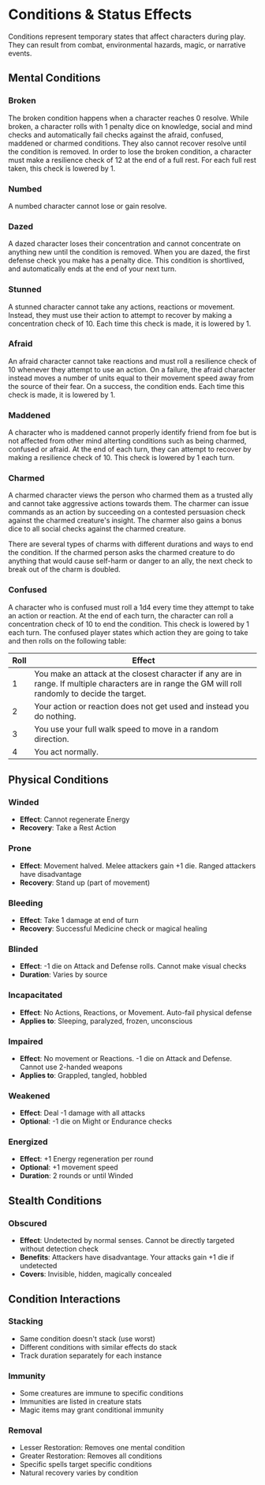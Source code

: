 # Conditions & Status Effects

Conditions represent temporary states that affect characters during play. They can result from combat, environmental hazards, magic, or narrative events.

## Mental Conditions

### Broken
The broken condition happens when a character reaches 0 resolve. While broken, a character rolls with 1 penalty dice on knowledge, social and mind checks and automatically fail checks against the afraid, confused, maddened or charmed conditions. They also cannot recover resolve until the condition is removed. In order to lose the broken condition, a character must make a resilience check of 12 at the end of a full rest. For each full rest taken, this check is lowered by 1.

### Numbed
A numbed character cannot lose or gain resolve. 

### Dazed
A dazed character loses their concentration and cannot concentrate on anything new until the condition is removed. When you are dazed, the first defense check you make has a penalty dice. This condition is shortlived, and automatically ends at the end of your next turn.

### Stunned
A stunned character cannot take any actions, reactions or movement. Instead, they must use their action to attempt to recover by making a concentration check of 10. Each time this check is made, it is lowered by 1. 

### Afraid
An afraid character cannot take reactions and must roll a resilience check of 10 whenever they attempt to use an action. On a failure, the afraid character instead moves a number of units equal to their movement speed away from the source of their fear. On a success, the condition ends. Each time this check is made, it is lowered by 1.

### Maddened
A character who is maddened cannot properly identify friend from foe but is not affected from other mind alterting conditions such as being charmed, confused or afraid. At the end of each turn, they can attempt to recover by making a resilience check of 10. This check is lowered by 1 each turn.

### Charmed
A charmed character views the person who charmed them as a trusted ally and cannot take aggressive actions towards them. The charmer can issue commands as an action by succeeding on a contested persuasion check against the charmed creature's insight. The charmer also gains a bonus dice to all social checks against the charmed creature.

There are several types of charms with different durations and ways to end the condition. If the charmed person asks the charmed creature to do anything that would cause self-harm or danger to an ally, the next check to break out of the charm is doubled.

### Confused
A character who is confused must roll a 1d4 every time they attempt to take an action or reaction. At the end of each turn, the character can roll a concentration check of 10 to end the condition. This check is lowered by 1 each turn. The confused player states which action they are going to take and then rolls on the following table:

| Roll | Effect |
|------|--------|
| 1 | You make an attack at the closest character if any are in range. If multiple characters are in range the GM will roll randomly to decide the target. |
| 2 | Your action or reaction does not get used and instead you do nothing. |
| 3 | You use your full walk speed to move in a random direction. |
| 4 | You act normally. |


## Physical Conditions

### Winded
- **Effect**: Cannot regenerate Energy
- **Recovery**: Take a Rest Action

### Prone
- **Effect**: Movement halved. Melee attackers gain +1 die. Ranged attackers have disadvantage
- **Recovery**: Stand up (part of movement)

### Bleeding
- **Effect**: Take 1 damage at end of turn
- **Recovery**: Successful Medicine check or magical healing

### Blinded
- **Effect**: -1 die on Attack and Defense rolls. Cannot make visual checks
- **Duration**: Varies by source

### Incapacitated
- **Effect**: No Actions, Reactions, or Movement. Auto-fail physical defense
- **Applies to**: Sleeping, paralyzed, frozen, unconscious

### Impaired
- **Effect**: No movement or Reactions. -1 die on Attack and Defense. Cannot use 2-handed weapons
- **Applies to**: Grappled, tangled, hobbled

### Weakened
- **Effect**: Deal -1 damage with all attacks
- **Optional**: -1 die on Might or Endurance checks

### Energized
- **Effect**: +1 Energy regeneration per round
- **Optional**: +1 movement speed
- **Duration**: 2 rounds or until Winded

## Stealth Conditions

### Obscured
- **Effect**: Undetected by normal senses. Cannot be directly targeted without detection check
- **Benefits**: Attackers have disadvantage. Your attacks gain +1 die if undetected
- **Covers**: Invisible, hidden, magically concealed

## Condition Interactions

### Stacking
- Same condition doesn't stack (use worst)
- Different conditions with similar effects do stack
- Track duration separately for each instance

### Immunity
- Some creatures are immune to specific conditions
- Immunities are listed in creature stats
- Magic items may grant conditional immunity

### Removal
- Lesser Restoration: Removes one mental condition
- Greater Restoration: Removes all conditions
- Specific spells target specific conditions
- Natural recovery varies by condition